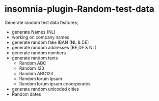 # insomnia-plugin-Random-test-data 
Generate random test data 
features;
- generate Names (NL)
- working on 
    company names
- generate random fake IBAN  (NL & DE)
- generate random addresses (BE,DE & NL)
- generate random numbers
- generate random texts 
	- Random ABC
	- Random 123
	- Random ABC123
	- Random lorum ipsum
	- Random lorum ipsum cooorperates
- generate random unicoded cities
- Random dates 
